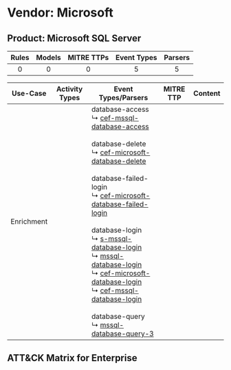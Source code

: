 Vendor: Microsoft
=================
Product: Microsoft SQL Server
-----------------------------
| Rules | Models | MITRE TTPs | Event Types | Parsers |
|:-----:|:------:|:----------:|:-----------:|:-------:|
|   0   |   0    |     0      |      5      |    5    |

|  Use-Case  | Activity Types | Event Types/Parsers                                                                                                                                                                                                                                                                                                                                                                                                                                                                                                                                                                                                                                                                                                                                                                                                                                                        | MITRE TTP | Content |
|:----------:| -------------- | -------------------------------------------------------------------------------------------------------------------------------------------------------------------------------------------------------------------------------------------------------------------------------------------------------------------------------------------------------------------------------------------------------------------------------------------------------------------------------------------------------------------------------------------------------------------------------------------------------------------------------------------------------------------------------------------------------------------------------------------------------------------------------------------------------------------------------------------------------------------------- | --------- | ------- |
| Enrichment | <ul></li></ul> |  database-access<br> ↳ [cef-mssql-database-access](../Parsers/parserContent_cef-mssql-database-access.md)<br><br> database-delete<br> ↳ [cef-microsoft-database-delete](../Parsers/parserContent_cef-microsoft-database-delete.md)<br><br> database-failed-login<br> ↳ [cef-microsoft-database-failed-login](../Parsers/parserContent_cef-microsoft-database-failed-login.md)<br><br> database-login<br> ↳ [s-mssql-database-login](../Parsers/parserContent_s-mssql-database-login.md)<br> ↳ [mssql-database-login](../Parsers/parserContent_mssql-database-login.md)<br> ↳ [cef-microsoft-database-login](../Parsers/parserContent_cef-microsoft-database-login.md)<br> ↳ [cef-mssql-database-login](../Parsers/parserContent_cef-mssql-database-login.md)<br><br> database-query<br> ↳ [mssql-database-query-3](../Parsers/parserContent_mssql-database-query-3.md)<br> |           |         |

ATT&CK Matrix for Enterprise
----------------------------
